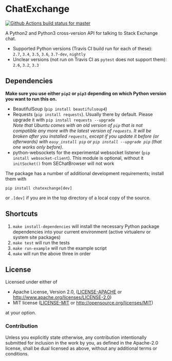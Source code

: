 ChatExchange
============

[![Github Actions build status for master](https://github.com/Manishearth/ChatExchange/actions/workflows/lint+test.yml/badge.svg)](https://github.com/Manishearth/ChatExchange/actions)

A Python2 and Python3 cross-version API for talking to Stack Exchange chat.

 - Supported Python versions (Travis CI build run for each of these):  
    `2.7`, `3.4`, `3.5`, `3.6`, `3.7-dev`, `nightly` 
 - Unclear versions (not run on Travis CI as `pytest` does not support them):
    `2.6`, `3.2`, `3.3`

## Dependencies
**Make sure you use either `pip2` or `pip3` depending on which Python version you want to run this on.**


 - BeautifulSoup (`pip install beautifulsoup4`)
 - Requests (`pip install requests`). Usually there by default. Please upgrade it with `pip install requests --upgrade`  
   *Note that Ubuntu comes with an old version of `pip` that is not compatible any more with the latest version of `requests`. It will be broken after you installed `requests`, except if you update it before (or afterwards) with `easy_install pip` or `pip install --upgrade pip` (that one works only before).*
 - python-websockets for the experimental websocket listener (`pip install websocket-client`). This module is optional, without it `initSocket()` from SEChatBrowser will not work

The package has a number of additional development requirements;
install them with

    pip install chatexchange[dev]

or `.[dev]` if you are in the top directory of a local copy of the source.

## Shortcuts

1. `make install-dependencies` will install the necessary Python package dependencies into your current environment (active virtualenv or system site packages)
2. `make test` will run the tests
3. `make run-example` will run the example script
4. `make` will run the above three in order

## License

Licensed under either of

 * Apache License, Version 2.0, ([LICENSE-APACHE](LICENSE-APACHE) or http://www.apache.org/licenses/LICENSE-2.0)
 * MIT license ([LICENSE-MIT](LICENSE-MIT) or http://opensource.org/licenses/MIT)

at your option.

### Contribution

Unless you explicitly state otherwise, any contribution intentionally submitted
for inclusion in the work by you, as defined in the Apache-2.0 license, shall be dual licensed as above, without any
additional terms or conditions.
